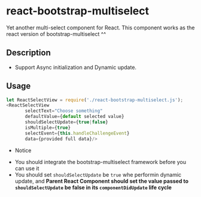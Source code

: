 # react-bootstrap-multiselect
Yet another multi-select component for React. This component works as the react version of bootstrap-multiselect ^^

## Description
* Support Async initialization and Dynamic update.

## Usage

```js
let ReactSelectView = require('./react-bootstrap-multiselect.js');
<ReactSelectView
       selectText="Choose something"
       defaultValue={default selected value}
       shouldSelectUpdate={true|false}
       isMultiple={true}
       selectEvent={this.handleChallengeEvent}
       data={provided full data}/>
```
- Notice
* You should integrate the bootstrap-multiselect framework before you can use it
* You should set `shouldSelectUpdate` be `true` whe performin dynamic update, and **Parent React Component should set the value passed to `shouldSelectUpdate` be false in its `componentDidUpdate` life cycle**


